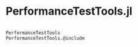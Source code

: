 # PerformanceTestTools.jl

```@index
```

```@docs
PerformanceTestTools
PerformanceTestTools.@include
```
